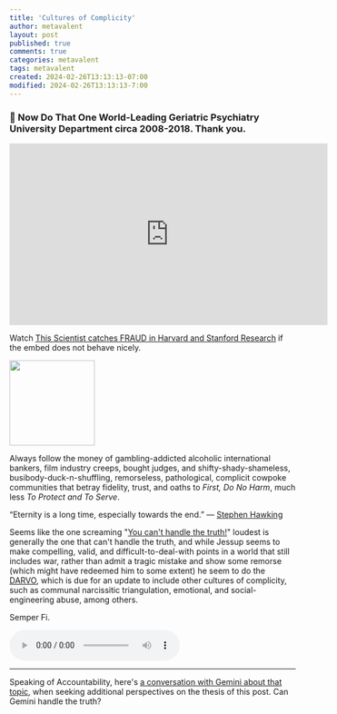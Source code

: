 ```yaml
---
title: 'Cultures of Complicity'
author: metavalent
layout: post
published: true
comments: true
categories: metavalent
tags: metavalent
created: 2024-02-26T13:13:13-07:00
modified: 2024-02-26T13:13:13-7:00
---
```


### 🙏 Now Do That One World-Leading Geriatric Psychiatry University Department circa 2008-2018. Thank you.

<!-- YouTube Player -->
<iframe id="ytplayer" type="text/html" class="center" width="560" height="320" src="https://www.youtube.com/embed/GeAPtIdb4Qs" frameborder="0"></iframe>

Watch [This Scientist catches FRAUD in Harvard and Stanford Research](https://youtu.be/GeAPtIdb4Qs) if the embed does not behave nicely.

<img src="https://metavalent.com/assets/images/Cultural.Complicity.png" width="150" height="150">

Always follow the money of gambling-addicted alcoholic international bankers, film industry creeps, bought judges, and shifty-shady-shameless, busibody-duck-n-shuffling, remorseless, pathological, complicit cowpoke communities that betray fidelity, trust, and oaths to *First, Do No Harm*, much less *To Protect and To Serve*.

“Eternity is a long time, especially towards the end.” &mdash; [Stephen Hawking](https://www.goodreads.com/quotes/508757-eternity-is-a-long-time-especially-towards-the-end)

Seems like the one screaming "[You can't handle the truth!](https://youtu.be/9FnO3igOkOk)" loudest is generally the one that can't handle the truth, and while Jessup seems to make compelling, valid, and difficult-to-deal-with points in a world that still includes war, rather than admit a tragic mistake and show some remorse (which might have redeemed him to some extent) he seem to do the [DARVO](https://gender.stanford.edu/news/youve-been-darvoed-and-you-dont-even-know-it), which is due for an update to include other cultures of complicity, such as communal narcissitic triangulation, emotional, and social-engineering abuse, among others.

Semper Fi.

<!-- HTML5 Audio Embed - To use GitHub LFS storage be sure to append [code]?raw=true[/code] -->
<div class="center"> 
<audio controls>
  <source src="https://en.wikipedia.org/wiki/File:John_Philip_Sousa_-_U.S._Marine_Band_-_Semper_Fidelis_March.ogg" type="audio/ogg">
Your browser does not support the audio element.
</audio>

---
Speaking of Accountability, here's [a conversation with Gemini about that topic](https://metavalent.com/metavalent/2024/02/26/13-13-13-AI-Academic-Accountability.html), when seeking additional perspectives on the thesis of this post. Can Gemini handle the truth?


